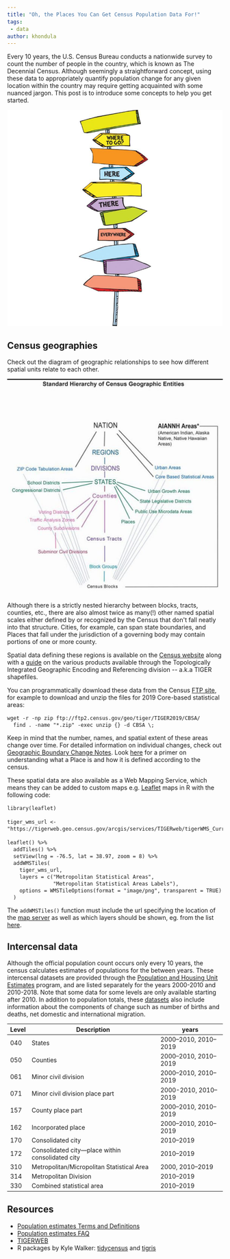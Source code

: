 ```yaml
---
title: "Oh, the Places You Can Get Census Population Data For!"
tags:
 - data
author: khondula
---
```


Every 10 years, the U.S. Census Bureau conducts a nationwide survey to count the number of people in the country, which is known as The Decennial Census. Although seemingly a straightforward concept, using these data to appropriately quantify population change for any given location within the country may require getting acquainted with some nuanced jargon. This post is to introduce some concepts to help you get started. 

![oh-places](/assets/images/oh-places.jpg)


## Census geographies

Check out the diagram of geographic relationships to see how different spatial units relate to each other. 

![census-geog-relationships](/assets/images/census-geog.jpg)

Although there is a strictly nested hierarchy between blocks, tracts, counties, etc., there are also almost twice as many(!) other named spatial scales either defined by or recognized by the Census that don't fall neatly into that structure. Cities, for example, can span state boundaries, and Places that fall under the jurisdiction of a governing body may contain portions of one or more county. 

Spatial data defining these regions is available on the [Census website](https://www.census.gov/geographies/mapping-files.html) along with a [guide](https://www.census.gov/programs-surveys/geography/guidance/tiger-data-products-guide.html) on the various products available through the Topologically Integrated Geographic Encoding and Referencing division -- a.k.a TIGER shapefiles. 

You can programmatically download these data from the Census [FTP site](https://www2.census.gov/geo/tiger/), for example to download and unzip the files for 2019 Core-based statistical areas:

```
wget -r -np zip ftp://ftp2.census.gov/geo/tiger/TIGER2019/CBSA/
  find . -name "*.zip" -exec unzip {} -d CBSA \;
```

Keep in mind that the number, names, and spatial extent of these areas change over time. For detailed information on individual changes, check out [Geographic Boundary Change Notes](https://www.census.gov/programs-surveys/geography/technical-documentation/boundary-change-notes.html). Look [here](https://www.census.gov/content/dam/Census/data/developers/understandingplace.pdf "understanding place primer") for a primer on understanding what a Place is and how it is defined according to the census.

These spatial data are also available as a Web Mapping Service, which means they can be added to custom maps e.g. [Leaflet](https://leafletjs.com/) maps in R with the following code:

```
library(leaflet)

tiger_wms_url <- "https://tigerweb.geo.census.gov/arcgis/services/TIGERweb/tigerWMS_Current/MapServer/WMSServer"

leaflet() %>%
  addTiles() %>%
  setView(lng = -76.5, lat = 38.97, zoom = 8) %>%
  addWMSTiles(
    tiger_wms_url,
    layers = c("Metropolitan Statistical Areas",
               "Metropolitan Statistical Areas Labels"),
    options = WMSTileOptions(format = "image/png", transparent = TRUE)
  )
```

The `addWMSTiles()` function must include the url specifying the location of the [map server](https://tigerweb.geo.census.gov/arcgis/rest/services/TIGERweb) as well as which layers should be shown, eg. from the list [here](https://tigerweb.geo.census.gov/arcgis/rest/services/TIGERweb/tigerWMS_Current/MapServer). 

## Intercensal data

Although the official population count occurs only every 10 years, the census calculates estimates of populations for the between years. These intercensal datasets are provided through the [Population and Housing Unit Estimates](https://www.census.gov/programs-surveys/popest/data/tables.html) program, and are listed separately for the years 2000-2010 and 2010-2018. Note that some data for some levels are only available starting after 2010. In addition to population totals, these [datasets](https://www.census.gov/data/tables/time-series/demo/popest/2010s-total-metro-and-micro-statistical-areas.html) also include information about the components of change such as number of births and deaths, net domestic and international migration. 

| Level  | Description | years |
|--------|-------------|-------|
| 040    | States | 2000&ndash;2010, 2010&ndash;2019 |
| 050    | Counties | 2000&ndash;2010, 2010&ndash;2019 |
| 061    | Minor civil division | 2000&ndash;2010, 2010&ndash;2019 |
| 071    | Minor civil division place part | 2000-2010, 2010&ndash;2019 |
| 157    | County place part | 2000&ndash;2010, 2010&ndash;2019 |
| 162    | Incorporated place | 2000&ndash;2010, 2010&ndash;2019 |
| 170    | Consolidated city | 2010&ndash;2019 |
| 172    | Consolidated city&mdash;place within consolidated city | 2010&ndash;2019 |
| 310    | Metropolitan/Micropolitan Statistical Area | 2000, 2010&ndash;2019 |
| 314    | Metropolitan Division | 2010&ndash;2019 |
| 330    | Combined statistical area | 2010&ndash;2019 |


## Resources

* [Population estimates Terms and Definitions](https://www.census.gov/programs-surveys/popest/guidance-geographies/terms-and-definitions.html)
* [Population estimates FAQ](https://www.census.gov/programs-surveys/popest/about/faq.html)
* [TIGERWEB](https://tigerweb.geo.census.gov/tigerweb/)
* R packages by Kyle Walker: [tidycensus](http://walker-data.com/tidycensus/) and [tigris](https://github.com/walkerke/tigris)
